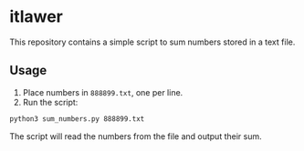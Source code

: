 # itlawer

This repository contains a simple script to sum numbers stored in a text file.

## Usage

1. Place numbers in `888899.txt`, one per line.
2. Run the script:

```bash
python3 sum_numbers.py 888899.txt
```

The script will read the numbers from the file and output their sum.
